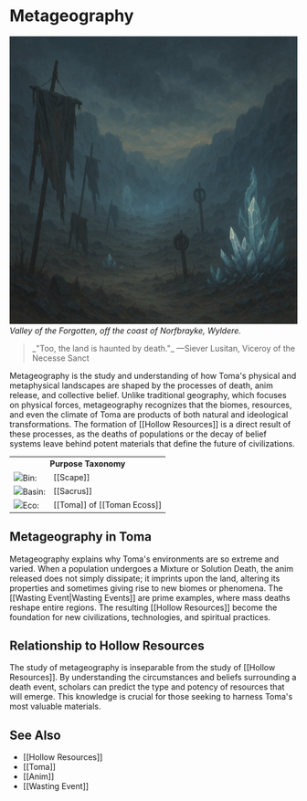 <!-- wiki-header-section:start -->
# Metageography
<p class="nickname"></p>

<img src="wiki_images/Metageography.png"><i>Valley of the Forgotten, off the coast of Norfbrayke, Wyldere.</i></img>

<blockquote class="wiki-quote">
    _"Too, the land is haunted by death."_  
    <span class="wiki-quote-attribution">—Siever Lusitan, Viceroy of the Necesse Sanct</span>
</blockquote>



Metageography is the study and understanding of how Toma's physical and metaphysical landscapes are shaped by the processes of death, anim release, and collective belief. Unlike traditional geography, which focuses on physical forces, metageography recognizes that the biomes, resources, and even the climate of Toma are products of both natural and ideological transformations. The formation of [[Hollow Resources]] is a direct result of these processes, as the deaths of populations or the decay of belief systems leave behind potent materials that define the future of civilizations.
<!-- wiki-header-section:end -->

<!-- taxonomy-table-section:start -->
<div class="taxonomy-table">
  <table>
    <tr>
      <th colspan="3">Purpose Taxonomy</th>
    </tr>
    <tr>
      <td class="taxon-label"><img src="wiki_images/icons/bin_icon.png" class="taxon-icon">Bin:</td>
      <td class="taxon-content" colspan="2">[[Scape]]</td>
    </tr>
    <tr>
      <td class="taxon-label"><img src="wiki_images/icons/basin_icon.png" class="taxon-icon">Basin:</td>
      <td class="taxon-content" colspan="2">[[Sacrus]]</td>
    </tr>
    <tr>
      <td class="taxon-label"><img src="wiki_images/icons/eco_icon.png" class="taxon-icon">Eco:</td>
      <td class="taxon-content" colspan="2">[[Toma]] of [[Toman Ecoss]]</td>
    </tr>
  </table>
</div>
<!-- taxonomy-table-section:end -->

## Metageography in Toma

Metageography explains why Toma's environments are so extreme and varied. When a population undergoes a Mixture or Solution Death, the anim released does not simply dissipate; it imprints upon the land, altering its properties and sometimes giving rise to new biomes or phenomena. The [[Wasting Event|Wasting Events]] are prime examples, where mass deaths reshape entire regions. The resulting [[Hollow Resources]] become the foundation for new civilizations, technologies, and spiritual practices.

## Relationship to Hollow Resources

The study of metageography is inseparable from the study of [[Hollow Resources]]. By understanding the circumstances and beliefs surrounding a death event, scholars can predict the type and potency of resources that will emerge. This knowledge is crucial for those seeking to harness Toma's most valuable materials.

## See Also

- [[Hollow Resources]]
- [[Toma]]
- [[Anim]]
- [[Wasting Event]]
